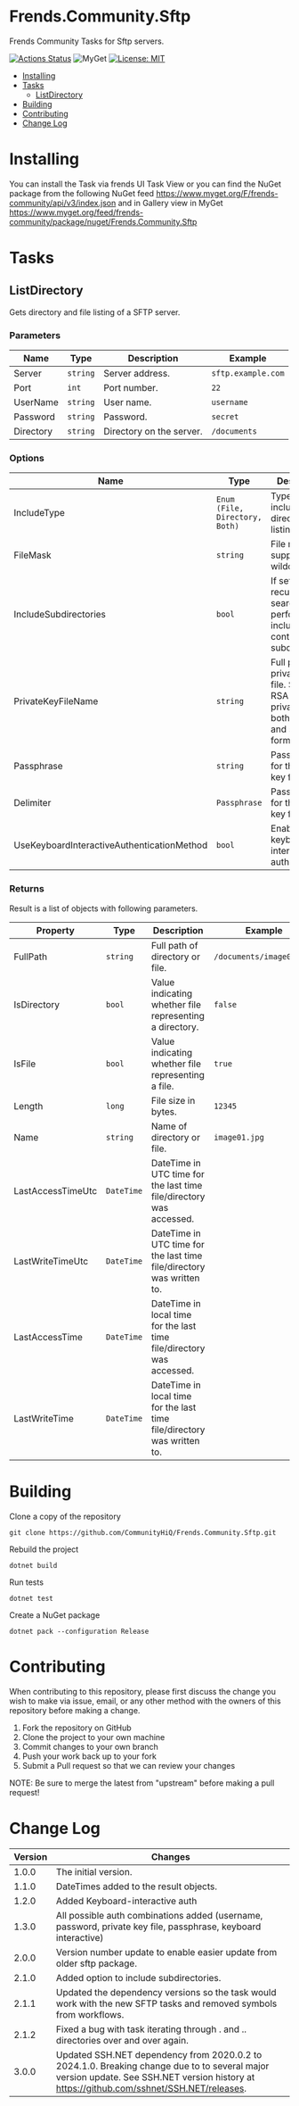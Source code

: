 # Frends.Community.Sftp

Frends Community Tasks for Sftp servers.

[![Actions Status](https://github.com/CommunityHiQ/Frends.Community.Sftp/workflows/PackAndPushAfterMerge/badge.svg)](https://github.com/CommunityHiQ/Frends.Community.Sftp/actions) ![MyGet](https://img.shields.io/myget/frends-community/v/Frends.Community.Sftp) [![License: MIT](https://img.shields.io/badge/License-MIT-yellow.svg)](https://opensource.org/licenses/MIT) 

- [Installing](#installing)
- [Tasks](#tasks)
     - [ListDirectory](#ListDirectory)
- [Building](#building)
- [Contributing](#contributing)
- [Change Log](#change-log)

# Installing

You can install the Task via frends UI Task View or you can find the NuGet package from the following NuGet feed
https://www.myget.org/F/frends-community/api/v3/index.json and in Gallery view in MyGet https://www.myget.org/feed/frends-community/package/nuget/Frends.Community.Sftp

# Tasks

## ListDirectory

Gets directory and file listing of a SFTP server.

### Parameters

| Name | Type | Description | Example |
| -------- | -------- | -------- | -------- |
| Server | `string` | Server address. | `sftp.example.com` |
| Port | `int` | Port number. | `22` |
| UserName | `string` | User name. | `username` |
| Password | `string` | Password. | `secret` |
| Directory | `string` | Directory on the server. | `/documents` |

### Options

| Name | Type | Description | Example |
| -------- | -------- | -------- | -------- |
| IncludeType | `Enum (File, Directory, Both)` | Types to include in the directory listing. | `File` |
| FileMask | `string` | File mask, supports wildcards. | `*.jpg` |
| IncludeSubdirectories | `bool` | If set to yes, a recursive search is performed to include the contents of subdirectories. |  |
| PrivateKeyFileName | `string` | Full path to private key file. Supports RSA and DSA private key in both OpenSSH and ssh.com format. | `C:\private.key` |
| Passphrase | `string` | Passphrase for the private key file. |  |
| Delimiter | `Passphrase` | Passphrase for the private key file. | `secret` |
| UseKeyboardInteractiveAuthenticationMethod | `bool` | Enable keyboard-interactive authentication | `Yes` |

### Returns

Result is a list of objects with following parameters.

| Property | Type | Description | Example |
| -------- | -------- | -------- | -------- |
| FullPath | `string` | Full path of directory or file. | `/documents/image01.jpg` |
| IsDirectory | `bool` | Value indicating whether file representing a directory. | `false` |
| IsFile | `bool` | Value indicating whether file representing a file. | `true` |
| Length | `long` | File size in bytes. | `12345` |
| Name | `string` | Name of directory or file. | `image01.jpg` |
| LastAccessTimeUtc | `DateTime` | DateTime in UTC time for the last time file/directory was accessed. | |
| LastWriteTimeUtc | `DateTime` | DateTime in UTC time for the last time file/directory was written to. | |
| LastAccessTime | `DateTime` | DateTime in local time for the last time file/directory was accessed. | |
| LastWriteTime | `DateTime` | DateTime in local time for the last time file/directory was written to. | |

# Building

Clone a copy of the repository

`git clone https://github.com/CommunityHiQ/Frends.Community.Sftp.git`

Rebuild the project

`dotnet build`

Run tests

`dotnet test`

Create a NuGet package

`dotnet pack --configuration Release`

# Contributing
When contributing to this repository, please first discuss the change you wish to make via issue, email, or any other method with the owners of this repository before making a change.

1. Fork the repository on GitHub
2. Clone the project to your own machine
3. Commit changes to your own branch
4. Push your work back up to your fork
5. Submit a Pull request so that we can review your changes

NOTE: Be sure to merge the latest from "upstream" before making a pull request!

# Change Log

| Version | Changes                                                                                                                                                                                  |
|--------|------------------------------------------------------------------------------------------------------------------------------------------------------------------------------------------|
| 1.0.0  | The initial version.                                                                                                                                                                     |
| 1.1.0  | DateTimes added to the result objects.                                                                                                                                                   |
| 1.2.0  | Added Keyboard-interactive auth                                                                                                                                                          |
| 1.3.0  | All possible auth combinations added (username, password, private key file, passphrase, keyboard interactive)                                                                            |
| 2.0.0  | Version number update to enable easier update from older sftp package.                                                                                                                   |
| 2.1.0  | Added option to include subdirectories.                                                                                                                                                  |
| 2.1.1  | Updated the dependency versions so the task would work with the new SFTP tasks and removed symbols from workflows.                                                                       |
| 2.1.2  | Fixed a bug with task iterating through . and .. directories over and over again.                                                                                                        |
| 3.0.0  | Updated SSH.NET dependency from 2020.0.2 to 2024.1.0. Breaking change due to to several major version update. See SSH.NET version history at https://github.com/sshnet/SSH.NET/releases. |
